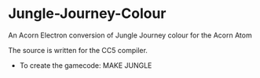 # Jungle-Journey-Colour
An Acorn Electron conversion of Jungle Journey colour for the Acorn Atom

The source is written for the CC5 compiler.

* To create the gamecode: MAKE JUNGLE
